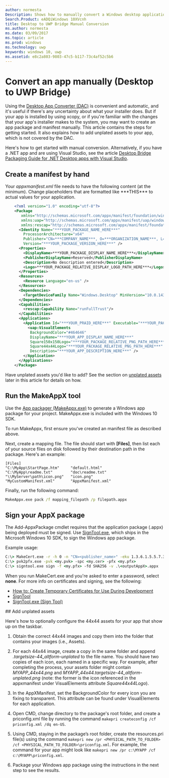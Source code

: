 ```yaml
---
author: normesta
Description: Shows how to manually convert a Windows desktop application (like Win32, WPF, and Windows Forms) to a Universal Windows Platform (UWP) app.
Search.Product: eADQiWindows 10XVcnh
title: Desktop to UWP Bridge Manual Conversion
ms.author: normesta
ms.date: 03/09/2017
ms.topic: article
ms.prod: windows
ms.technology: uwp
keywords: windows 10, uwp
ms.assetid: e8c2a803-9803-47c5-b117-73c4af52c5b6
---
```


# Convert an app manually (Desktop to UWP Bridge)

Using the [Desktop App Converter (DAC)](desktop-to-uwp-run-desktop-app-converter.md) is convenient and automatic, and it's useful if there's any uncertainty about what your installer does. But if your app is installed by using xcopy, or if you're familiar with the changes that your app's installer makes to the system, you may want to create an app package and manifest manually. This article contains the steps for getting started. It also explains how to add unplated assets to your app, which is not covered by the DAC.

Here's how to get started with manual conversion. Alternatively, if you have a .NET app and are using Visual Studio, see the article [Desktop Bridge Packaging Guide for .NET Desktop apps with Visual Studio](desktop-to-uwp-packaging-dot-net.md).  

## Create a manifest by hand

Your _appxmanifest.xml_ file needs to have the following content (at the minimum). Change placeholders that are formatted like \*\*\*THIS\*\*\* to actual values for your application.

```XML
	<?xml version="1.0" encoding="utf-8"?>
	<Package
	   xmlns="http://schemas.microsoft.com/appx/manifest/foundation/windows10"
	   xmlns:uap="http://schemas.microsoft.com/appx/manifest/uap/windows10"
	   xmlns:rescap="http://schemas.microsoft.com/appx/manifest/foundation/windows10/restrictedcapabilities">
	  <Identity Name="***YOUR_PACKAGE_NAME_HERE***"
		ProcessorArchitecture="x64"
		Publisher="CN=***COMPANY_NAME***, O=***ORGANIZATION_NAME***, L=***CITY***, S=***STATE***, C=***COUNTRY***"
		Version="***YOUR_PACKAGE_VERSION_HERE***" />
	  <Properties>
		<DisplayName>***YOUR_PACKAGE_DISPLAY_NAME_HERE***</DisplayName>
		<PublisherDisplayName>Reserved</PublisherDisplayName>
		<Description>No description entered</Description>
		<Logo>***YOUR_PACKAGE_RELATIVE_DISPLAY_LOGO_PATH_HERE***</Logo>
	  </Properties>
	  <Resources>
		<Resource Language="en-us" />
	  </Resources>
	  <Dependencies>
		<TargetDeviceFamily Name="Windows.Desktop" MinVersion="10.0.14316.0" MaxVersionTested="10.0.14316.0" />
	  </Dependencies>
	  <Capabilities>
		<rescap:Capability Name="runFullTrust"/>
	  </Capabilities>
	  <Applications>
		<Application Id="***YOUR_PRAID_HERE***" Executable="***YOUR_PACKAGE_RELATIVE_EXE_PATH_HERE***" EntryPoint="Windows.FullTrustApplication">
		  <uap:VisualElements
		   BackgroundColor="#464646"
		   DisplayName="***YOUR_APP_DISPLAY_NAME_HERE***"
		   Square150x150Logo="***YOUR_PACKAGE_RELATIVE_PNG_PATH_HERE***"
		   Square44x44Logo="***YOUR_PACKAGE_RELATIVE_PNG_PATH_HERE***"
		   Description="***YOUR_APP_DESCRIPTION_HERE***" />
		</Application>
	  </Applications>
	</Package>
```

Have unplated assets you'd like to add? See the section on [unplated assets](#unplated-assets) later in this article for details on how.

## Run the MakeAppX tool

Use the [App packager (MakeAppx.exe)](https://msdn.microsoft.com/library/windows/desktop/hh446767(v=vs.85).aspx) to generate a Windows app package for your project. MakeAppx.exe is included with the Windows 10 SDK.

To run MakeAppx, first ensure you've created an manifest file as described above.

Next, create a mapping file. The file should start with **[Files]**, then list each of your source files on disk followed by their destination path in the package. Here's an example:

```
[Files]
"C:\MyApp\StartPage.htm"     "default.html"
"C:\MyApp\readme.txt"        "doc\readme.txt"
"\\MyServer\path\icon.png"   "icon.png"
"MyCustomManifest.xml"       "AppxManifest.xml"
```

Finally, run the following command:

```cmd
MakeAppx.exe pack /f mapping_filepath /p filepath.appx
```

## Sign your AppX package

The Add-AppxPackage cmdlet requires that the application package (.appx) being deployed must be signed. Use [SignTool.exe](https://msdn.microsoft.com/library/windows/desktop/aa387764(v=vs.85).aspx), which ships in the Microsoft Windows 10 SDK, to sign the Windows app package.

Example usage:

```cmd
C:\> MakeCert.exe -r -h 0 -n "CN=<publisher_name>" -eku 1.3.6.1.5.5.7.3.3 -pe -sv <my.pvk> <my.cer>
C:\> pvk2pfx.exe -pvk <my.pvk> -spc <my.cer> -pfx <my.pfx>
C:\> signtool.exe sign -f <my.pfx> -fd SHA256 -v .\<outputAppX>.appx
```
When you run MakeCert.exe and you're asked to enter a password, select **none**. For more info on certificates and signing, see the following:

- [How to: Create Temporary Certificates for Use During Development](https://msdn.microsoft.com/library/ms733813.aspx)
- [SignTool](https://msdn.microsoft.com/library/windows/desktop/aa387764.aspx)
- [SignTool.exe (Sign Tool)](https://msdn.microsoft.com/library/8s9b9yaz.aspx)

<span id="unplated-assets" />
## Add unplated assets

Here's how to optionally configure the 44x44 assets for your app that show up on the taskbar.

1. Obtain the correct 44x44 images and copy them into the folder that contains your images (i.e., Assets).

2. For each 44x44 image, create a copy in the same folder and append *.targetsize-44_altform-unplated* to the file name. You should have two copies of each icon, each named in a specific way. For example, after completing the process, your assets folder might contain *MYAPP_44x44.png* and *MYAPP_44x44.targetsize-44_altform-unplated.png* (note: the former is the icon referenced in the appxmanifest under VisualElements attribute *Square44x44Logo*).

3.	In the AppXManifest, set the BackgroundColor for every icon you are fixing to transparent. This attribute can be found under VisualElements for each application.

4.	Open CMD, change directory to the package's root folder, and create a priconfig.xml file by running the command ```makepri createconfig /cf priconfig.xml /dq en-US```.

5.	Using CMD, staying in the package’s root folder, create the resources.pri file(s) using the command ```makepri new /pr <PHYSICAL_PATH_TO_FOLDER> /cf <PHYSICAL_PATH_TO_FOLDER>\priconfig.xml```. For example, the command for your app might look like ```makepri new /pr c:\MYAPP /cf c:\MYAPP\priconfig.xml```.

6.	Package your Windows app package using the instructions in the next step to see the results.
